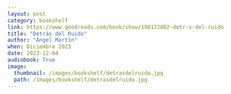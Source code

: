 ```yaml
---
layout: post
category: bookshelf
link: https://www.goodreads.com/book/show/198172802-detr-s-del-ruido
title: "Detrás del Ruido"
author: "Ángel Martín"
when: Diciembre 2023
date: 2023-12-04
audiobook: True
image:
  thumbnail: /images/bookshelf/detrasdelruido.jpg
  path: /images/bookshelf/detrasdelruido.jpg
---
```

